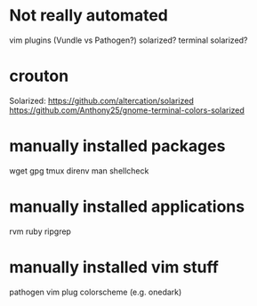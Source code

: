 # Not really automated
vim plugins (Vundle vs Pathogen?)
  solarized?
terminal solarized?

# crouton
Solarized:
  https://github.com/altercation/solarized
  https://github.com/Anthony25/gnome-terminal-colors-solarized

# manually installed packages
wget
gpg
tmux
direnv
man
shellcheck

# manually installed applications
rvm
ruby
ripgrep

# manually installed vim stuff
pathogen
vim plug
colorscheme (e.g. onedark)
